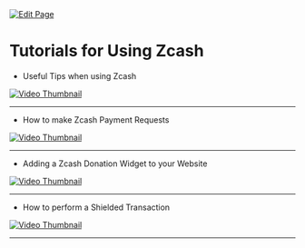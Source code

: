 <a href="https://github.com/zechub/zechub/edit/main/site/tutorials/Using_Zcash.md" target="_blank">
  <img src="https://img.shields.io/badge/Edit-blue" alt="Edit Page"/>
</a>

# Tutorials for Using Zcash 


- Useful Tips when using Zcash

[![Video Thumbnail](https://img.youtube.com/vi/tEfQaYPV0UE/hqdefault.jpg)](https://www.youtube.com/watch?v=tEfQaYPV0UE)


____

- How to make Zcash Payment Requests

[![Video Thumbnail](https://img.youtube.com/vi/l5auYQIzYsQ/hqdefault.jpg)](https://www.youtube.com/watch?v=l5auYQIzYsQ)


____ 


- Adding a Zcash Donation Widget to your Website

[![Video Thumbnail](https://img.youtube.com/vi/NbP4BcHC0uM/hqdefault.jpg)](https://www.youtube.com/watch?v=NbP4BcHC0uM)


___ 


- How to perform a Shielded Transaction

[![Video Thumbnail](https://img.youtube.com/vi/5bx4GhQTi_8/hqdefault.jpg)](https://www.youtube.com/watch?v=5bx4GhQTi_8)

___



